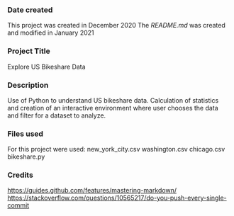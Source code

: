 ### Date created

This project was created in December 2020
The _README.md_ was created and modified in January 2021

### Project Title
Explore US Bikeshare Data

### Description
Use of Python to understand US bikeshare data. Calculation of statistics and creation of an interactive environment where user chooses the data and filter for a dataset to analyze.

### Files used
For this project were used:
new_york_city.csv
washington.csv
chicago.csv
bikeshare.py

### Credits
https://guides.github.com/features/mastering-markdown/
https://stackoverflow.com/questions/10565217/do-you-push-every-single-commit
